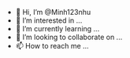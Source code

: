 - 👋 Hi, I’m @Minh123nhu
- 👀 I’m interested in ...
- 🌱 I’m currently learning ...
- 💞️ I’m looking to collaborate on ...
- 📫 How to reach me ...

<!---
Minh123nhu/Minh123nhu is a ✨ special ✨ repository because its `README.md` (this file) appears on your GitHub profile.
You can click the Preview link to take a look at your changes.
--->
